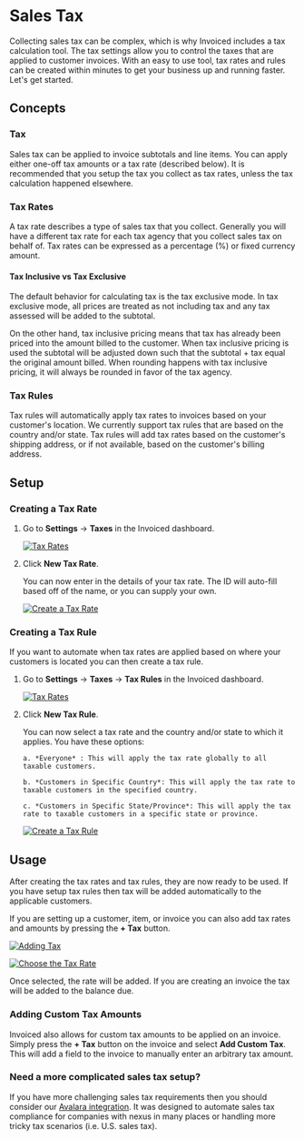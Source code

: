 # Sales Tax

Collecting sales tax can be complex, which is why Invoiced includes a tax calculation tool. The tax settings allow you to control the taxes that are applied to customer invoices. With an easy to use tool, tax rates and rules can be created within minutes to get your business up and running faster. Let's get started.

## Concepts

### Tax

Sales tax can be applied to invoice subtotals and line items. You can apply either one-off tax amounts or a tax rate (described below). It is recommended that you setup the tax you collect as tax rates, unless the tax calculation happened elsewhere.

### Tax Rates

A tax rate describes a type of sales tax that you collect. Generally you will have a different tax rate for each tax agency that you collect sales tax on behalf of. Tax rates can be expressed as a percentage (%) or fixed currency amount.

#### Tax Inclusive vs Tax Exclusive

The default behavior for calculating tax is the tax exclusive mode. In tax exclusive mode, all prices are treated as not including tax and any tax assessed will be added to the subtotal.

On the other hand, tax inclusive pricing means that tax has already been priced into the amount billed to the customer. When tax inclusive pricing is used the subtotal will be adjusted down such that the subtotal + tax equal the original amount billed. When rounding happens with tax inclusive pricing, it will always be rounded in favor of the tax agency.

### Tax Rules

Tax rules will automatically apply tax rates to invoices based on your customer's location. We currently support tax rules that are based on the country and/or state. Tax rules will add tax rates based on the customer's shipping address, or if not available, based on the customer's billing address.

## Setup

### Creating a Tax Rate 

1. Go to **Settings** &rarr; **Taxes** in the Invoiced dashboard.

   [![Tax Rates](/docs/img/tax-rates.png)](/docs/img/tax-rates.png)

2. Click **New Tax Rate**.

   You can now enter in the details of your tax rate. The ID will auto-fill based off of the name, or you can supply your own.

   [![Create a Tax Rate](/docs/img/create-tax-rate.png)](/docs/img/create-tax-rate.png)

### Creating a Tax Rule

If you want to automate when tax rates are applied based on where your customers is located you can then create a tax rule.

1. Go to **Settings** &rarr; **Taxes** &rarr; **Tax Rules** in the Invoiced dashboard.

   [![Tax Rates](/docs/img/tax-rules.png)](/docs/img/tax-rules.png)

2. Click **New Tax Rule**.

   You can now select a tax rate and the country and/or state to which it applies. You have these options:

       a. *Everyone* : This will apply the tax rate globally to all taxable customers.

       b. *Customers in Specific Country*: This will apply the tax rate to taxable customers in the specified country.

       c. *Customers in Specific State/Province*: This will apply the tax rate to taxable customers in a specific state or province.

   [![Create a Tax Rule](/docs/img/create-tax-rule.png)](/docs/img/create-tax-rule.png)

## Usage

After creating the tax rates and tax rules, they are now ready to be used. If you have setup tax rules then tax will be added automatically to the applicable customers.

If you are setting up a customer, item, or invoice you can also add tax rates and amounts by pressing the **+ Tax** button.

[![Adding Tax](/docs/img/taxing.png)](/docs/img/taxing.png)

[![Choose the Tax Rate](/docs/img/choose-tax.png)](/docs/img/choose-tax.png)

Once selected, the rate will be added. If you are creating an invoice the tax will be added to the balance due.

### Adding Custom Tax Amounts

Invoiced also allows for custom tax amounts to be applied on an invoice. Simply press the **+ Tax** button on the invoice and select **Add Custom Tax**. This will add a field to the invoice to manually enter an arbitrary tax amount.

### Need a more complicated sales tax setup?

If you have more challenging sales tax requirements then you should consider our [Avalara integration](/resources/docs/integrations/avalara). It was designed to automate sales tax compliance for companies with nexus in many places or handling more tricky tax scenarios (i.e. U.S. sales tax).
